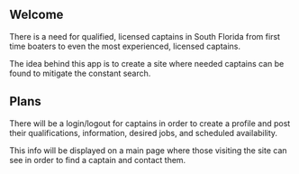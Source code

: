 ## Welcome

There is a need for qualified, licensed captains in South Florida from first time boaters to even the most experienced, licensed captains.

The idea behind this app is to create a site where needed captains can be found to mitigate the constant search.

## Plans
There will be a login/logout for captains in order to create a profile and post their qualifications, information, desired jobs, and scheduled availability.

This info will be displayed on a main page where those visiting the site can see in order to find a captain and contact them.